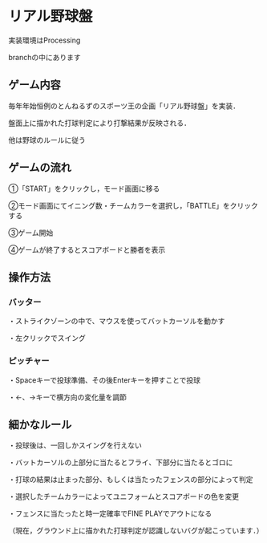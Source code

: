# リアル野球盤
実装環境はProcessing

branchの中にあります

## ゲーム内容
毎年年始恒例のとんねるずのスポーツ王の企画「リアル野球盤」を実装．

盤面上に描かれた打球判定により打撃結果が反映される．

他は野球のルールに従う

## ゲームの流れ
①「START」をクリックし，モード画面に移る

②モード画面にてイニング数・チームカラーを選択し，「BATTLE」をクリックする

③ゲーム開始

④ゲームが終了するとスコアボードと勝者を表示

## 操作方法
### バッター
・ストライクゾーンの中で、マウスを使ってバットカーソルを動かす

・左クリックでスイング

### ピッチャー
・Spaceキーで投球準備、その後Enterキーを押すことで投球

・←、→キーで横方向の変化量を調節

## 細かなルール
・投球後は、一回しかスイングを行えない

・バットカーソルの上部分に当たるとフライ、下部分に当たるとゴロに

・打球の結果は止まった部分、もしくは当たったフェンスの部分によって判定

・選択したチームカラーによってユニフォームとスコアボードの色を変更

・フェンスに当たったと時一定確率でFINE PLAYでアウトになる

（現在，グラウンド上に描かれた打球判定が認識しないバグが起こっています．）
